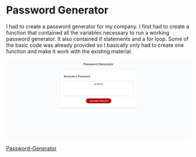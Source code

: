 # Password Generator

I had to create a password generator for my company.
I first had to create a function that contained all the variables necessary to run a working password generator.
It also contained if statements and a for loop.
Some of the basic code was already provided so I basically only had to create one function and make it work with the existing material.

<img src="Develop\images\Screenshot (15).png" alt="image of website">

[Password-Generator](https://diirtydog.github.io/password-generator/)
